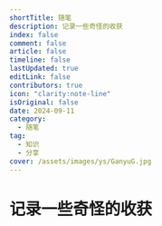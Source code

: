 ```yaml
---
shortTitle: 随笔
description: 记录一些奇怪的收获
index: false
comment: false
article: false
timeline: false
lastUpdated: true
editLink: false
contributors: true
icon: "clarity:note-line"
isOriginal: false
date: 2024-09-11
category:
  - 随笔
tag:
  - 知识
  - 分享
cover: /assets/images/ys/GanyuG.jpg
---
```


# 记录一些奇怪的收获

<Catalog />